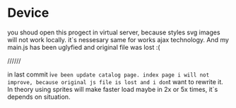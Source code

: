 # Device


you shoud open this progect in virtual server, because styles svg images will not work locally.
it`s nessesary same for works ajax technology.
And my main.js has been uglyfied and original file was lost :(

//////

in last commit i`ve been update catalog page. index page i will not improve, because original js file is lost and i don`t want to rewrite it. In theory using sprites will make faster load maybe in 2x or 5x times, it`s depends on situation.
